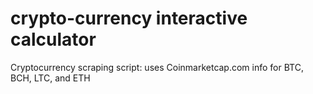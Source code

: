 # crypto-currency interactive calculator
Cryptocurrency scraping script: uses Coinmarketcap.com info for BTC, BCH, LTC, and ETH
